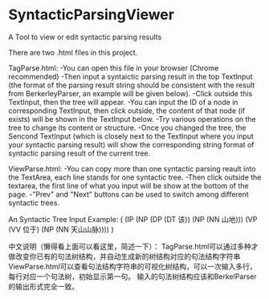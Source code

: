 # SyntacticParsingViewer
A Tool to view or edit syntactic parsing results

There are two .html files in this project.

TagParse.html:
  -You can open this file in your browser (Chrome recommended)
  -Then input a syntaictic parsing result in the top TextInput (the format of the parsing result string should be consistent with the result from BerkerleyParser, an example will be given below).
  -Click outside this TextInput, then the tree will appear.
  -You can input the ID of a node in corresponding TextInput, then click outside, the content of that node (if exists) will be shown in the TextInput below.
  -Try various operations on the tree to change its content or structure.
  -Once you changed the tree, the Sencond TextInput (which is closely next to the TextInput where you input your syntactic parsing result) will show the corresponding string format of syntactic parsing result of the current tree.
  
  
ViewParse.html:
 -You can copy more than one syntactic parsing reault into the TextArea, each line stands for one syntactic tree.
 -Then click outside the textarea, the first line of what you input will be show at the bottom of the page.
 -"Prev" and "Next" buttons can be used to switch among different syntactic trees.

An Syntactic Tree Input Example:
( (IP (NP (DP (DT 该)) (NP (NN 山地))) (VP (VV 位于) (NP (NN 天山山脉)))) )
 
中文说明（懒得看上面可以看这里，简述一下）：
TagParse.html可以通过多种才做改变你已有的句法树结构，并自动生成新的树结构对应的句法结构字符串
ViewParse.html可以查看句法结构字符串的可视化树结构，可以一次输入多行，每行对应一个句法树，初始显示第一句。
输入的句法树结构应该和BerkelParser的输出形式完全一致。
  
